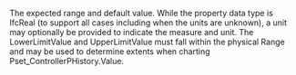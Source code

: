 The expected range and default value.  While the property data type is IfcReal (to support all cases including when the units are unknown), a unit may optionally be provided to indicate the measure and unit.  The LowerLimitValue and UpperLimitValue must fall within the physical Range and may be used to determine extents when charting Pset_ControllerPHistory.Value.